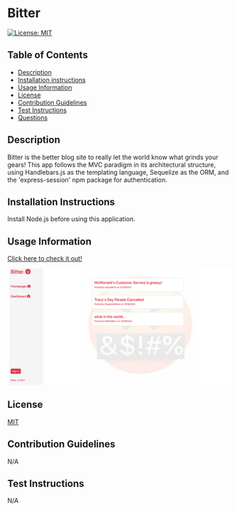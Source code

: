 # Bitter

[![License: MIT](https://img.shields.io/badge/License-MIT-yellow.svg)](https://opensource.org/licenses/MIT)

## Table of Contents
* [Description](#description)
* [Installation instructions](#installation-instructions)
* [Usage Information](#usage-information)
* [License](#license)
* [Contribution Guidelines](#contribution-guidelines)
* [Test Instructions](#test-instructions)
* [Questions](#questions)

## Description
Bitter is the better blog site to really let the world know what grinds your gears! This app follows the MVC paradigm in its architectural structure, using Handlebars.js as the templating language, Sequelize as the ORM, and the 'express-session' npm package for authentication. 

## Installation Instructions
Install Node.js before using this application.

## Usage Information
[Click here to check it out!](https://the-bitter-blog.herokuapp.com/)

![Bitter Screenshot](./public/assets/images/bitter-blog-screenshot.png)

## License
[MIT](https://opensource.org/licenses/MIT)

## Contribution Guidelines
N/A

## Test Instructions
N/A
